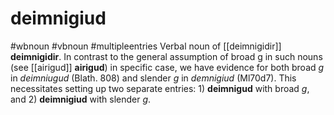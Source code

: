 # deimnigiud
#wbnoun
#vbnoun
#multipleentries
Verbal noun of [[deimnigidir]] **deimnigidir**. In contrast to the general assumption of broad g in such nouns (see [[airigud]] **airigud**) in specific case, we have evidence for both broad *g* in *deimniugud* (Blath. 808) and slender *g* in *demnigiud* (Ml70d7). This necessitates setting up two separate entries: 1) **deimnigud** with broad *g*, and 2) **deimnigiud** with slender *g*.
